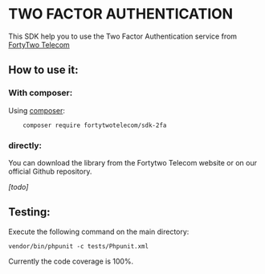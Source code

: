 TWO FACTOR AUTHENTICATION
===========================

This SDK help you to use the Two Factor Authentication service from [FortyTwo Telecom](http://www.fortytwo.com)

## How to use it:

### With composer:
Using [composer](https://getcomposer.org/):
```
    composer require fortytwotelecom/sdk-2fa
```

### directly:

You can download the library from the Fortytwo Telecom website or on our official Github repository.

_[todo]_

## Testing:

Execute the following command on the main directory:
```
vendor/bin/phpunit -c tests/Phpunit.xml
```

Currently the  code coverage is 100%.
